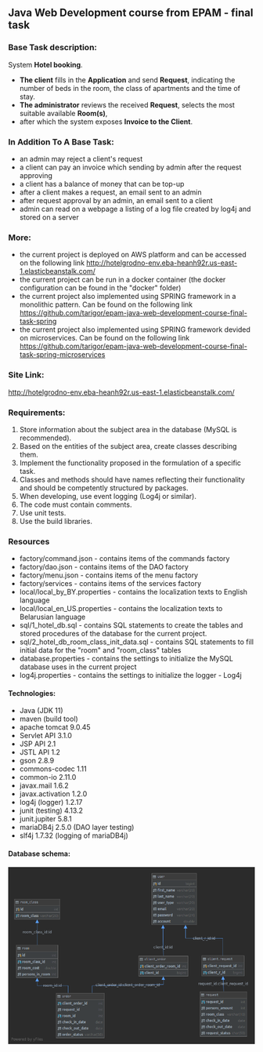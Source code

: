 ## Java Web Development course from EPAM - final task

### Base Task description:

System **Hotel booking**. 
- **The client** fills in the **Application** and send **Request**, indicating the number of beds in the room, the class of apartments
and the time of stay. 
- **The administrator** reviews the received **Request**, selects the most suitable available
**Room(s)**, 
- after which the system exposes **Invoice to the Client**.

### In Addition To A Base Task:
- an admin may reject a client's request
- a client can pay an invoice which sending by admin after the request approving
- a client has a balance of money that can be top-up
- after a client makes a request, an email sent to an admin
- after request approval by an admin, an email sent to a client
- admin can read on a webpage a listing of a log file created by log4j and stored on a server

### More:
- the current project is deployed on AWS platform and can be accessed on the following link http://hotelgrodno-env.eba-heanh92r.us-east-1.elasticbeanstalk.com/
- the current project can be run in a docker container (the docker configuration can be found in the "docker" folder)
- the current project also implemented using SPRING framework in a monolithic pattern. Can be found on the following link https://github.com/tarigor/epam-java-web-development-course-final-task-spring
- the current project also implemented using SPRING framework devided on microservices. Can be found on the following link https://github.com/tarigor/epam-java-web-development-course-final-task-spring-microservices

### Site Link:
http://hotelgrodno-env.eba-heanh92r.us-east-1.elasticbeanstalk.com/

### Requirements:

1. Store information about the subject area in the database (MySQL is recommended).
2. Based on the entities of the subject area, create classes describing them.
3. Implement the functionality proposed in the formulation of a specific task.
4. Classes and methods should have names reflecting their functionality and should be competently structured by packages.
5. When developing, use event logging (Log4j or similar).
6. The code must contain comments.
7. Use unit tests.
8. Use the build libraries.

### Resources

- factory/command.json - contains items of the commands factory
- factory/dao.json - contains items of the DAO factory
- factory/menu.json - contains items of the menu factory
- factory/services - contains items of the services factory
- local/local_by_BY.properties - contains the localization texts to English language
- local/local_en_US.properties - contains the localization texts to Belarusian language
- sql/1_hotel_db.sql - contains SQL statements to create the tables and stored procedures of the database for the current project.
- sql/2_hotel_db_room_class_init_data.sql - contains SQL statements to fill initial data for the "room" and "room_class" tables
- database.properties - contains the settings to initialize the MySQL database uses in the current project
- log4j.properties - contains the settings to initialize the logger - Log4j 
        
#### Technologies:

- Java (JDK 11)
- maven (build tool)
- apache tomcat 9.0.45
- Servlet API 3.1.0
- JSP API 2.1
- JSTL API 1.2
- gson 2.8.9
- commons-codec 1.11
- common-io 2.11.0
- javax.mail 1.6.2
- javax.activation 1.2.0
- log4j (logger) 1.2.17
- junit (testing) 4.13.2
- junit.jupiter 5.8.1
- mariaDB4j 2.5.0 (DAO layer testing)
- slf4j 1.7.32 (logging of mariaDB4j)

#### Database schema:

![hoteDB](hotelDB.png)
